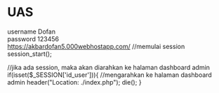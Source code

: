 # UAS
username Dofan <br>
password 123456 <br>
https://akbardofan5.000webhostapp.com/
//memulai session
session_start();

  //jika ada session, maka akan diarahkan ke halaman dashboard admin
  if(isset($_SESSION['id_user'])){
      //mengarahkan ke halaman dashboard admin
      header("Location: ./index.php");
      die();
  }
